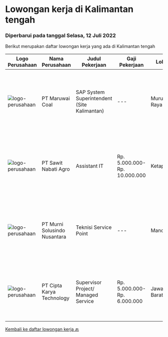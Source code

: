 
  # Lowongan kerja di Kalimantan tengah

  ### Diperbarui pada tanggal Selasa, 12 Juli 2022

  Berikut merupakan daftar lowongan kerja yang ada di Kalimantan tengah

  |Logo Perusahaan | Nama Perusahaan | Judul Pekerjaan | Gaji Pekerjaan | Lokasi | Deskripsi | Tanggal diunggah | Pranala |
  | -------------- | --------------- | --------------- | --------- | --------- | -------------- | ------- | ----------- |
  |![logo-perusahaan](https://image-service-cdn.seek.com.au/c169406c0994f78988f1a14ac5ce15f507c68e6e/ee4dce1061f3f616224767ad58cb2fc751b8d2dc)|PT Maruwai Coal|SAP System Superintendent (Site Kalimantan)|---|Murung Raya|Role ObjectiveThe objective of SAP System Superintendent role is to ensure maximum utilization of SAP at Adaro MetCoal. There will be several modules...|Minggu, 10 Juli 2022|https://www.jobstreet.co.id/id/job/sap-system-superintendent-site-kalimantan-3941012?token=0~51fc2d57-3c2f-4cfb-9bbd-ed2cd4527894&sectionRank=1&jobId=jobstreet-id-job-3941012|
|![logo-perusahaan](https://image-service-cdn.seek.com.au/914edee7af0f14868669bc528d2e9f1eb565d65e/ee4dce1061f3f616224767ad58cb2fc751b8d2dc)|PT Sawit Nabati Agro|Assistant IT|Rp. 5.000.000-Rp. 10.000.000|Ketapang|Tugas Pekerjaan: Mengatur dan mengawasi koneksi jaringan dan mengkoordinir penggunaan asset IT. Mengatasi masalah gangguan jaringan internet, telepon,...|Senin, 27 Juni 2022|https://www.jobstreet.co.id/id/job/assistant-it-3935103?token=0~51fc2d57-3c2f-4cfb-9bbd-ed2cd4527894&sectionRank=2&jobId=jobstreet-id-job-3935103|
|![logo-perusahaan](https://image-service-cdn.seek.com.au/2d1ea8ff0455564725ee461e7649b26b6f031a13/ee4dce1061f3f616224767ad58cb2fc751b8d2dc)|PT Murni Solusindo Nusantara|Teknisi Service Point|---|Manokwari|DESKRIPSI PEKERJAAN: Melakukan PM (Preventive Maintenance) dan CM (Corrective Maintenance) ke customer sesuai dengan SLA yang sudah ditetapkan....|Rabu, 29 Juni 2022|https://www.jobstreet.co.id/id/job/teknisi-service-point-3937585?token=0~51fc2d57-3c2f-4cfb-9bbd-ed2cd4527894&sectionRank=3&jobId=jobstreet-id-job-3937585|
|![logo-perusahaan](https://image-service-cdn.seek.com.au/a11cad0914ed7e7855ca00a4ca693b8cefcb5be2/ee4dce1061f3f616224767ad58cb2fc751b8d2dc)|PT Cipta Karya Technology|Supervisor Project/ Managed Service|Rp. 5.000.000-Rp. 6.000.000|Jawa Barat|Supervisor Project/ Managed Service (Seluruh Indonesia)Kualifikasi : Usia maksimal 45 tahun. Pendidikan minimal SMK/D-3/ Sederajatnya. Pengalaman...|Sabtu, 18 Juni 2022|https://www.jobstreet.co.id/id/job/supervisor-project-managed-service-3925241?token=0~51fc2d57-3c2f-4cfb-9bbd-ed2cd4527894&sectionRank=4&jobId=jobstreet-id-job-3925241|


  [Kembali ke daftar lowongan kerja 🔙](../README.md#daftar-lowongan-kerja)
  